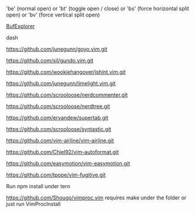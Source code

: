 'be' (normal open) or 'bt' (toggle open / close) or 'bs' (force horizontal split open) or 'bv' (force vertical split open)

[BufExplorer](https://github.com/jlanzarotta/bufexplorer)

dash

https://github.com/junegunn/goyo.vim.git

https://github.com/sjl/gundo.vim.git

https://github.com/wookiehangover/jshint.vim.git

https://github.com/junegunn/limelight.vim.git

https://github.com/scrooloose/nerdcommenter.git

https://github.com/scrooloose/nerdtree.git

https://github.com/ervandew/supertab.git

https://github.com/scrooloose/syntastic.git

https://github.com/vim-airline/vim-airline.git

https://github.com/Chiel92/vim-autoformat.git

https://github.com/easymotion/vim-easymotion.git

https://github.com/tpope/vim-fugitive.git

Run npm install under tern

https://github.com/Shougo/vimproc.vim
requires make under the folder or just run VimProcInstall
